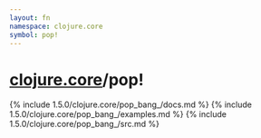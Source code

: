 ```yaml
---
layout: fn
namespace: clojure.core
symbol: pop!
---
```


# [clojure.core](../)/pop!

{% include 1.5.0/clojure.core/pop_bang_/docs.md %}
{% include 1.5.0/clojure.core/pop_bang_/examples.md %}
{% include 1.5.0/clojure.core/pop_bang_/src.md %}

